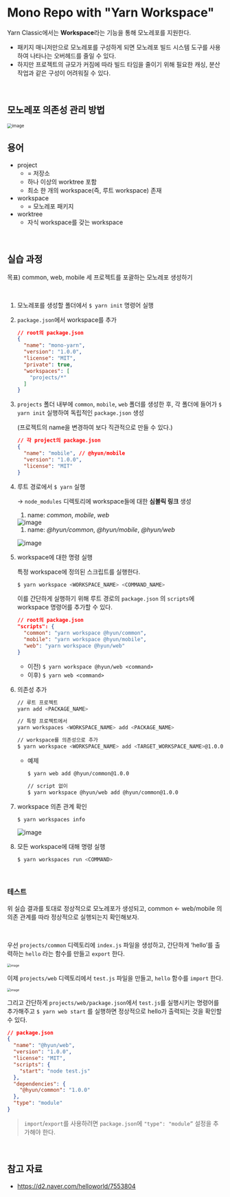 # Mono Repo with "Yarn Workspace"

Yarn Classic에서는 **Workspace**라는 기능을 통해 모노레포를 지원한다.

- 패키지 매니저만으로 모노레포를 구성하게 되면 모노레포 빌드 시스템 도구를 사용하여 나타나는 오버헤드를 줄일 수 있다.
- 하지만 프로젝트의 규모가 커짐에 따라 빌드 타임을 줄이기 위해 필요한 캐싱, 분산작업과 같은 구성이 어려워질 수 있다.

<br>

## 모노레포 의존성 관리 방법

<img src="https://user-images.githubusercontent.com/70627979/218269086-278321cc-a7aa-478a-978c-1f577acd1451.png" alt="image" style="zoom:70%;" />

<br>

## 용어

- project
  - = 저장소
  - 하나 이상의 worktree 포함
  - 최소 한 개의 workspace(즉, 루트 workspace) 존재
- workspace
  - = 모노레포 패키지
- worktree
  - 자식 workspace를 갖는 workspace

<br>

## 실습 과정

목표) common, web, mobile 세 프로젝트를 포괄하는 모노레포 생성하기

<br>

1. 모노레포를 생성할 폴더에서 `$ yarn init` 명령어 실행

2. `package.json`에서 workspace를 추가

   ```json
   // root의 package.json
   {
     "name": "mono-yarn",
     "version": "1.0.0",
     "license": "MIT",
     "private": true,
     "workspaces": [
       "projects/*"
     ]
   }
   ```

3. `projects` 폴더 내부에 `common`, `mobile`, `web` 폴더를 생성한 후, 각 폴더에 들어가 `$ yarn init` 실행하여 독립적인 `package.json` 생성

   (프로젝트의 name을 변경하여 보다 직관적으로 만들 수 있다.)

   ```json
   // 각 project의 package.json
   {
     "name": "mobile", // @hyun/mobile
     "version": "1.0.0",
     "license": "MIT"
   }
   ```

4. 루트 경로에서 `$ yarn` 실행

   → `node_modules` 디렉토리에 workspace들에 대한 **심볼릭 링크** 생성

   1. name: *common*, *mobile*, *web*

   <img src="https://user-images.githubusercontent.com/70627979/218268896-25595e59-9f2a-4cdc-bd75-f0c6247f8628.png" alt="image" />

   1. name: *@hyun/common*, *@hyun/mobile*, *@hyun/web*

   ![image](https://user-images.githubusercontent.com/70627979/218268946-05f67645-794c-44c6-9447-084879184f00.png)

5. workspace에 대한 명령 실행

   특정 workspace에 정의된 스크립트를 실행한다.

   ```bash
   $ yarn workspace <WORKSPACE_NAME> <COMMAND_NAME>
   ```

   이를 간단하게 실행하기 위해 루트 경로의 `package.json` 의 `scripts`에 workspace 명령어를 추가할 수 있다.

   ```json
   // root의 package.json
   "scripts": {
     "common": "yarn workspace @hyun/common",
     "mobile": "yarn workspace @hyun/mobile",
     "web": "yarn workspace @hyun/web"
   }
   ```

   - 이전) `$ yarn workspace @hyun/web <command>`
   - 이후) `$ yarn web <command>`

6. 의존성 추가

   ```bash
   // 루트 프로젝트
   yarn add <PACKAGE_NAME>
   
   // 특정 프로젝트에서
   yarn workspaces <WORKSPACE_NAME> add <PACKAGE_NAME>
   
   // workspace를 의존성으로 추가
   $ yarn workspace <WORKSPACE_NAME> add <TARGET_WORKSPACE_NAME>@1.0.0
   ```

   - 예제

     ```bash
     $ yarn web add @hyun/common@1.0.0
     
     // script 없이
     $ yarn workspace @hyun/web add @hyun/common@1.0.0
     ```

7. workspace 의존 관계 확인

   ```bash
   $ yarn workspaces info
   ```

   ![image](https://user-images.githubusercontent.com/70627979/218268977-3194cded-1759-4796-aee0-a071ef2b7816.png)

8. 모든 workspace에 대해 명령 실행

   ```bash
   $ yarn workspaces run <COMMAND>
   ```

<br>

### 테스트

위 실습 결과를 토대로 정상적으로 모노레포가 생성되고, common ← web/mobile 의 의존 관계를 따라 정상적으로 실행되는지 확인해보자.

<br>

우선 `projects/common` 디렉토리에 `index.js` 파일을 생성하고, 간단하게 ‘hello’를 출력하는 `hello` 라는 함수를 만들고 `export` 한다.

<img src="https://user-images.githubusercontent.com/70627979/218269024-730b59d1-60fa-4cc9-9c41-486c3013b230.png" alt="image" style="zoom:50%;" />

<br>

이제 `projects/web` 디렉토리에서 `test.js` 파일을 만들고, `hello` 함수를 `import` 한다.

<img src="https://user-images.githubusercontent.com/70627979/218269029-6229f2d4-003e-4c47-aa2b-e8db38a54aa6.png" alt="image" style="zoom:50%;" />

<br>

그리고 간단하게 `projects/web/package.json`에서 `test.js`를 실행시키는 명령어를 추가해주고 `$ yarn web start` 를 실행하면 정상적으로 hello가 출력되는 것을 확인할 수 있다.

```json
// package.json
{
  "name": "@hyun/web",
  "version": "1.0.0",
  "license": "MIT",
  "scripts": {
    "start": "node test.js"
  },
  "dependencies": {
    "@hyun/common": "1.0.0"
  },
  "type": "module"
}
```

> `import`/`export`를 사용하려면 `package.json`에 `"type": "module”` 설정을 추가해야 한다.

<br>

## 참고 자료

- https://d2.naver.com/helloworld/7553804